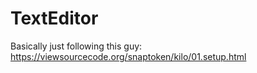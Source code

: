 # TextEditor

Basically just following this guy: https://viewsourcecode.org/snaptoken/kilo/01.setup.html
